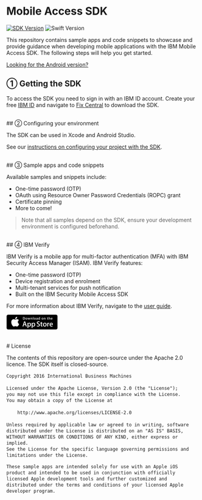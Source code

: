 # Mobile Access SDK

[![SDK Version](https://img.shields.io/badge/version-1.2.1-lightgray.svg)](https://ibm.biz/ibmsecuritymobileaccesssdk)
![Swift Version](https://img.shields.io/badge/swift-3.0-orange.svg)

This repository contains sample apps and code snippets to showcase and provide guidance when developing mobile applications with the IBM Mobile Access SDK. The following steps will help you get started.

[Looking for the Android version?](https://github.com/ibm-security/mobile-access-sdk-android)

<!-- numbers: <C-V>u2460 for ①, and it adds from there -->
## ① Getting the SDK

<!-- more friendly? -->
To access the SDK you need to sign in with an IBM ID account.  Create your free [IBM ID](https://www.ibm.com/account/us-en/signup/register.html) and navigate to [Fix Central](https://ibm.biz/ibmsecuritymobileaccesssdk) to download the SDK.


<br/>
<!-- "set up your IDE"? -->
## ② Configuring your environment

The SDK can be used in Xcode and Android Studio.

See our [instructions on configuring your project with the SDK](samples/getting-the-sdk.md).

<br/>
## ③ Sample apps and code snippets

Available samples and snippets include:
- One-time password (OTP)
- OAuth using Resource Owner Password Credentials (ROPC) grant
- Certificate pinning
- More to come!

> Note that all samples depend on the SDK, ensure your development environment is configured beforehand.

<br/>
## ④ IBM Verify

IBM Verify is a mobile app for multi-factor authentication (MFA) with IBM Security Access Manager (ISAM).  IBM Verify features:
- One-time password (OTP)
- Device registration and enrolment
- Multi-tenant services for push notification
- Built on the IBM Security Mobile Access SDK

For more information about IBM Verify, navigate to the [user guide](http://www-01.ibm.com/support/docview.wss?uid=swg27048979).

[![Download on the App Store](res/download-on-the-app-store.png)](https://itunes.apple.com/au/app/ibm-verify/id1162190392?mt=8)

<br/>
# License

The contents of this repository are open-source under the Apache 2.0 licence. The SDK itself is closed-source.

```
Copyright 2016 International Business Machines

Licensed under the Apache License, Version 2.0 (the "License");
you may not use this file except in compliance with the License.
You may obtain a copy of the License at

    http://www.apache.org/licenses/LICENSE-2.0

Unless required by applicable law or agreed to in writing, software
distributed under the License is distributed on an "AS IS" BASIS,
WITHOUT WARRANTIES OR CONDITIONS OF ANY KIND, either express or implied.
See the License for the specific language governing permissions and
limitations under the License.
```

```
These sample apps are intended solely for use with an Apple iOS product and intended to be used in conjunction with officially licensed Apple development tools and further customized and distributed under the terms and conditions of your licensed Apple developer program.
```
